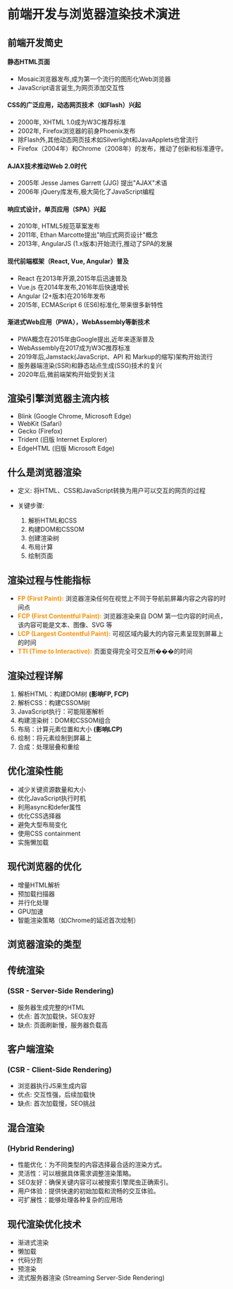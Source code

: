 <!-- .slide: data-background="#000000" -->
# 前端开发与浏览器渲染技术演进


## 前端开发简史


<!-- .slide: data-background="#000000" -->
#### 静态HTML页面
   - Mosaic浏览器发布,成为第一个流行的图形化Web浏览器
   - JavaScript语言诞生,为网页添加交互性


#### CSS的广泛应用，动态网页技术（如Flash）兴起
   - 2000年, XHTML 1.0成为W3C推荐标准
   - 2002年, Firefox浏览器的前身Phoenix发布
   - 除Flash外,其他动态网页技术如Silverlight和JavaApplets也曾流行
   - Firefox（2004年）和Chrome（2008年）的发布，推动了创新和标准遵守。


#### AJAX技术推动Web 2.0时代
   - 2005年 Jesse James Garrett (JJG) 提出"AJAX"术语
   - 2006年 jQuery库发布,极大简化了JavaScript编程


#### 响应式设计，单页应用（SPA）兴起
   - 2010年, HTML5规范草案发布
   - 2011年, Ethan Marcotte提出"响应式网页设计"概念 
   - 2013年, AngularJS (1.x版本)开始流行,推动了SPA的发展


#### 现代前端框架（React, Vue, Angular）普及

   - React 在2013年开源,2015年后迅速普及
   - Vue.js 在2014年发布,2016年后快速增长
   - Angular (2+版本)在2016年发布
   - 2015年, ECMAScript 6 (ES6)标准化,带来很多新特性


#### 渐进式Web应用（PWA），WebAssembly等新技术
   - PWA概念在2015年由Google提出,近年来逐渐普及
   - WebAssembly在2017成为W3C推荐标准
   - 2019年后,Jamstack(JavaScript、API 和 Markup的缩写)架构开始流行
   - 服务器端渲染(SSR)和静态站点生成(SSG)技术的复兴
   - 2020年后,微前端架构开始受到关注


## 渲染引擎浏览器主流内核
- Blink (Google Chrome, Microsoft Edge)   
- WebKit (Safari)
- Gecko (Firefox)
- Trident (旧版 Internet Explorer)
- EdgeHTML (旧版 Microsoft Edge)



## 什么是浏览器渲染
<!-- .slide: data-background="#000000" -->
- 定义: 将HTML、CSS和JavaScript转换为用户可以交互的网页的过程


- 关键步骤:
  1. 解析HTML和CSS
  2. 构建DOM和CSSOM
  3. 创建渲染树
  4. 布局计算
  5. 绘制页面


## 渲染过程与性能指标

<!-- .slide: data-background="#000000" -->

- <font color="#ff9100">**FP (First Paint):**</font> 浏览器渲染任何在视觉上不同于导航前屏幕内容之内容的时间点
- <font color="#ff9100">**FCP (First Contentful Paint):**</font> 浏览器渲染来自 DOM 第一位内容的时间点，该内容可能是文本、图像、SVG 等
- <font color="#ff9100">**LCP (Largest Contentful Paint):**</font> 可视区域内最大的内容元素呈现到屏幕上的时间
- <font color="#ff9100">**TTI (Time to Interactive):**</font> 页面变得完全可交互所���的时间


## 渲染过程详解

<!-- .slide: data-background="#000000" -->

1. 解析HTML：构建DOM树 **(影响FP, FCP)**
2. 解析CSS：构建CSSOM树
3. JavaScript执行：可能阻塞解析
4. 构建渲染树：DOM和CSSOM组合
5. 布局：计算元素位置和大小 **(影响LCP)**
6. 绘制：将元素绘制到屏幕上
7. 合成：处理层叠和重绘


## 优化渲染性能

<!-- .slide: data-background="#000000" -->

- 减少关键资源数量和大小
- 优化JavaScript执行时机
- 利用async和defer属性
- 优化CSS选择器
- 避免大型布局变化
- 使用CSS containment
- 实施懒加载


## 现代浏览器的优化

<!-- .slide: data-background="#000000" -->

- 增量HTML解析
- 预加载扫描器
- 并行化处理
- GPU加速
- 智能渲染策略（如Chrome的延迟首次绘制）



## 浏览器渲染的类型
<!-- .slide: data-background="#000000" -->

## 传统渲染 
<!-- .slide: data-background="#000000" -->
### (SSR - Server-Side Rendering)
   - 服务器生成完整的HTML
   - 优点: 首次加载快，SEO友好
   - 缺点: 页面刷新慢，服务器负载高


## 客户端渲染 
<!-- .slide: data-background="#000000" -->
### (CSR - Client-Side Rendering)
   - 浏览器执行JS来生成内容
   - 优点: 交互性强，后续加载快
   - 缺点: 首次加载慢，SEO挑战


## 混合渲染
<!-- .slide: data-background="#000000" -->
### (Hybrid Rendering)
 - 性能优化：为不同类型的内容选择最合适的渲染方式。
 - 灵活性：可以根据具体需求调整渲染策略。
 - SEO友好：确保关键内容可以被搜索引擎爬虫正确索引。
 - 用户体验：提供快速的初始加载和流畅的交互体验。
 - 可扩展性：能够处理各种复杂的应用场


## 现代渲染优化技术
<!-- .slide: data-background="#000000" -->
- 渐进式渲染
- 懒加载
- 代码分割
- 预渲染
- 流式服务器渲染 (Streaming Server-Side Rendering)
